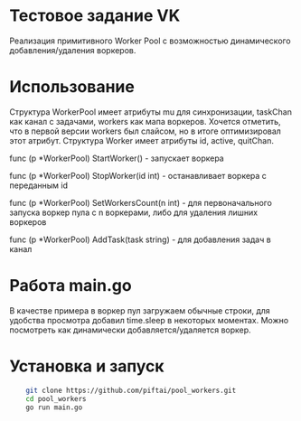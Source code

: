 # Тестовое задание VK

Реализация примитивного Worker Pool с возможностью динамического добавления/удаления воркеров.

# Использование
Структура WorkerPool имеет атрибуты mu для синхронизации, taskChan как канал с задачами, workers как мапа воркеров.
Хочется отметить, что в первой версии workers был слайсом, но в итоге оптимизировал этот атрибут.
Структура Worker имеет атрибуты id, active, quitChan.


func (p *WorkerPool) StartWorker() - запускает воркера

func (p *WorkerPool) StopWorker(id int) - останавливает воркера с переданным id

func (p *WorkerPool) SetWorkersCount(n int) - для первоначального запуска воркер пула с n воркерами, либо для удаления лишних воркеров

func (p *WorkerPool) AddTask(task string) - для добавления задач в канал

# Работа main.go

В качестве примера в воркер пул загружаем обычные строки, для удобства просмотра добавил time.sleep в некоторых моментах.
Можно посмотреть как динамически добавляется/удаляется воркер.

# Установка и запуск
```bash
    git clone https://github.com/piftai/pool_workers.git
    cd pool_workers
    go run main.go
```
